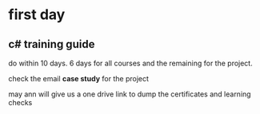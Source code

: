# first day

## c# training guide
do within 10 days. 6 days for all courses and the remaining for the project.

check the email **case study** for the project

may ann will give us a one drive link to dump the certificates and learning checks